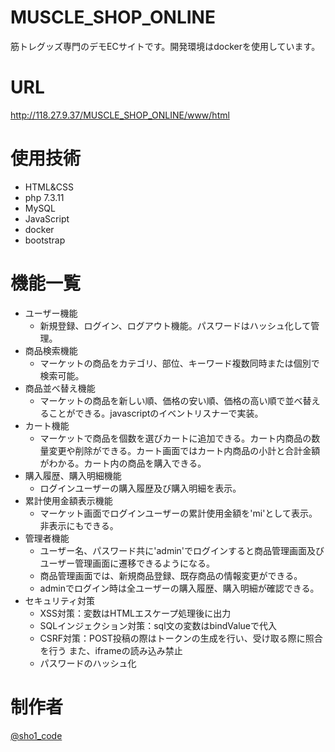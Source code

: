 # MUSCLE_SHOP_ONLINE
 
筋トレグッズ専門のデモECサイトです。開発環境はdockerを使用しています。 
 
# URL
http://118.27.9.37/MUSCLE_SHOP_ONLINE/www/html

# 使用技術
- HTML&CSS
- php 7.3.11
- MySQL
- JavaScript
- docker
- bootstrap
 
# 機能一覧
- ユーザー機能
	- 新規登録、ログイン、ログアウト機能。パスワードはハッシュ化して管理。
- 商品検索機能
	- マーケットの商品をカテゴリ、部位、キーワード複数同時または個別で検索可能。
- 商品並べ替え機能
	- マーケットの商品を新しい順、価格の安い順、価格の高い順で並べ替えることができる。javascriptのイベントリスナーで実装。
- カート機能
	- マーケットで商品を個数を選びカートに追加できる。カート内商品の数量変更や削除ができる。カート画面ではカート内商品の小計と合計金額がわかる。カート内の商品を購入できる。
- 購入履歴、購入明細機能
	- ログインユーザーの購入履歴及び購入明細を表示。
- 累計使用金額表示機能
	- マーケット画面でログインユーザーの累計使用金額を'mi'として表示。非表示にもできる。
- 管理者機能
	- ユーザー名、パスワード共に'admin'でログインすると商品管理画面及びユーザー管理画面に遷移できるようになる。
	- 商品管理画面では、新規商品登録、既存商品の情報変更ができる。
	- adminでログイン時は全ユーザーの購入履歴、購入明細が確認できる。
- セキュリティ対策
	- XSS対策：変数はHTMLエスケープ処理後に出力
	- SQLインジェクション対策：sql文の変数はbindValueで代入
	- CSRF対策：POST投稿の際はトークンの生成を行い、受け取る際に照合を行う また、iframeの読み込み禁止
	- パスワードのハッシュ化

# 制作者

[@sho1_code](htpps://twitter.com/sho1_code)
